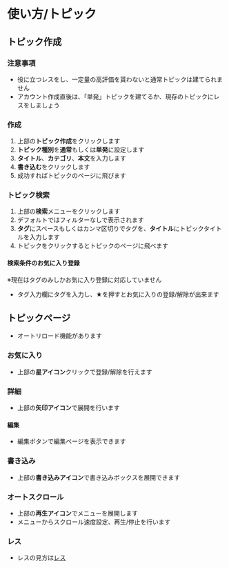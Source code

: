 # 使い方/トピック

## トピック作成
### 注意事項
* 役に立つレスをし、一定量の高評価を貰わないと通常トピックは建てられません
* アカウント作成直後は、「単発」トピックを建てるか、現存のトピックにレスをしましょう

### 作成
1. 上部の**トピック作成**をクリックします
2. **トピック種別**を**通常**もしくは**単発**に設定します
3. **タイトル**、**カテゴリ**、**本文**を入力します
4. **書き込む**をクリックします
5. 成功すればトピックのページに飛びます

### トピック検索
1. 上部の**検索**メニューをクリックします
2. デフォルトではフィルターなしで表示されます
3. **タグ**にスペースもしくはカンマ区切りでタグを、**タイトル**にトピックタイトルを入力します
5. トピックをクリックするとトピックのページに飛べます

#### 検索条件のお気に入り登録
※現在はタグのみしかお気に入り登録に対応していません
* タグ入力欄にタグを入力し、★を押すとお気に入りの登録/解除が出来ます

## トピックページ
* オートリロード機能があります
### お気に入り
* 上部の**星アイコン**クリックで登録/解除を行えます
### 詳細
* 上部の**矢印アイコン**で展開を行います
#### 編集
* 編集ボタンで編集ページを表示できます
### 書き込み
* 上部の**書き込みアイコン**で書き込みボックスを展開できます
### オートスクロール
* 上部の**再生アイコン**でメニューを展開します
* メニューからスクロール速度設定、再生/停止を行います
### レス
* レスの見方は[レス](レス.md)